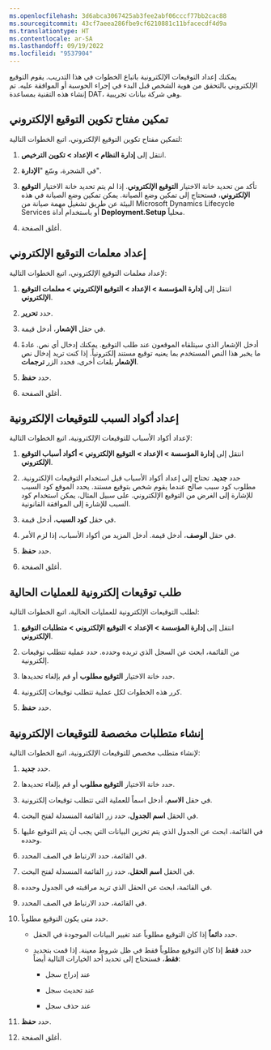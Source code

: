 ```yaml
---
ms.openlocfilehash: 3d6abca3067425ab3fee2abf06cccf77bb2cac88
ms.sourcegitcommit: 43cf7aeea286fbe9cf6210881c11bfacecdf4d9a
ms.translationtype: HT
ms.contentlocale: ar-SA
ms.lasthandoff: 09/19/2022
ms.locfileid: "9537904"
---
```

يمكنك إعداد التوقيعات الإلكترونية باتباع الخطوات في هذا التدريب. يقوم التوقيع الإلكتروني بالتحقق من هوية الشخص قبل البدء في إجراء الحوسبة أو الموافقة عليه. تم إنشاء هذه التقنية بمساعدة DAT، وهي شركة بيانات تجريبية.

## <a name="enable-the-electronic-signature-configuration-key"></a>تمكين مفتاح تكوين التوقيع الإلكتروني

لتمكين مفتاح تكوين التوقيع الإلكتروني، اتبع الخطوات التالية:

1. انتقل إلى **إدارة النظام > الإعداد > تكوين الترخيص**.

1. في الشجرة، وسّع "**الإدارة**".

1. تأكد من تحديد خانة الاختيار **التوقيع الإلكتروني**. إذا لم يتم تحديد خانة الاختيار **التوقيع الإلكتروني**، فستحتاج إلى تمكين وضع الصيانة. يمكن تمكين وضع الصيانة في هذه البيئة عن طريق تشغيل مهمة صيانة من Microsoft Dynamics Lifecycle Services أو باستخدام أداة **Deployment.Setup** محلياً.

1. أغلق الصفحة.

## <a name="set-up-electronic-signature-parameters"></a>إعداد معلمات التوقيع الإلكتروني

لإعداد معلمات التوقيع الإلكتروني، اتبع الخطوات التالية:

1. انتقل إلى **إدارة المؤسسة > الإعداد > التوقيع الإلكتروني > معلمات التوقيع الإلكتروني**.

1. حدد **تحرير**.

1. في حقل **الإشعار‬**، أدخل قيمة.

1. أدخل الإشعار الذي سيتلقاه الموقعون عند طلب التوقيع.
يمكنك إدخال أي نص. عادةً ما يخبر هذا النص المستخدم بما يعنيه توقيع مستند إلكترونياً. إذا كنت تريد إدخال نص **الإشعار** بلغات أخرى، فحدد الزر **ترجمات**.

1. حدد **حفظ**.

1. أغلق الصفحة.

## <a name="set-up-reason-codes-for-electronic-signatures"></a>إعداد أكواد السبب للتوقيعات الإلكترونية

لإعداد أكواد الأسباب للتوقيعات الإلكترونية، اتبع الخطوات التالية:

1. انتقل إلى **إدارة المؤسسة > الإعداد > التوقيع الإلكتروني > أكواد أسباب التوقيع الإلكتروني**.

1. حدد **جديد**. تحتاج إلى إعداد أكواد الأسباب قبل استخدام التوقيعات الإلكترونية.
مطلوب كود سبب صالح عندما يقوم شخص بتوقيع مستند. يحدد الموقع كود السبب للإشارة إلى الغرض من التوقيع الإلكتروني. على سبيل المثال، يمكن استخدام كود السبب للإشارة إلى الموافقة القانونية.

1. في حقل **كود السبب‬**، أدخل قيمة.

1. في حقل **الوصف**، أدخل قيمة. أدخل المزيد من أكواد الأسباب، إذا لزم الأمر.

1. حدد **حفظ**.

1. أغلق الصفحة.

## <a name="require-electronic-signatures-for-existing-processes"></a>طلب توقيعات إلكترونية للعمليات الحالية

لطلب التوقيعات الإلكترونية للعمليات الحالية، اتبع الخطوات التالية:

1. انتقل إلى **إدارة المؤسسة > الإعداد > التوقيع الإلكتروني > متطلبات التوقيع الإلكتروني**.

1. من القائمة، ابحث عن السجل الذي تريده وحدده. حدد عملية تتطلب توقيعات إلكترونية.

1. حدد خانة الاختيار **التوقيع مطلوب** أو قم بإلغاء تحديدها.
  
1. كرر هذه الخطوات لكل عملية تتطلب توقيعات إلكترونية.

1. حدد **حفظ**.

## <a name="create-a-custom-requirement-for-electronic-signatures"></a>إنشاء متطلبات مخصصة للتوقيعات الإلكترونية

لإنشاء متطلب مخصص للتوقيعات الإلكترونية، اتبع الخطوات التالية:

1. حدد **جديد**.

1. حدد خانة الاختيار **التوقيع مطلوب** أو قم بإلغاء تحديدها.

1. في حقل **الاسم**، أدخل اسماً للعملية التي تتطلب توقيعات إلكترونية.

1. في الحقل **اسم الجدول**، حدد زر القائمة المنسدلة لفتح البحث.

1. في القائمة، ابحث عن الجدول الذي يتم تخزين البيانات التي يجب أن يتم التوقيع عليها وحدده.

1. في القائمة، حدد الارتباط في الصف المحدد.

1. في الحقل **اسم الحقل**، حدد زر القائمة المنسدلة لفتح البحث.

1. في القائمة، ابحث عن الحقل الذي تريد مراقبته في الجدول وحدده.

1. في القائمة، حدد الارتباط في الصف المحدد.

1. حدد متى يكون التوقيع مطلوباً.

    - حدد **دائماً** إذا كان التوقيع مطلوباً عند تغيير البيانات الموجودة في الحقل.

    - حدد **فقط** إذا كان التوقيع مطلوباً فقط في ظل شروط معينة.
    إذا قمت بتحديد **فقط**، فستحتاج إلى تحديد أحد الخيارات التالية أيضاً:

       - عند إدراج سجل

       - عند تحديث سجل

       - عند حذف سجل

1. حدد **حفظ**.

1. أغلق الصفحة.
